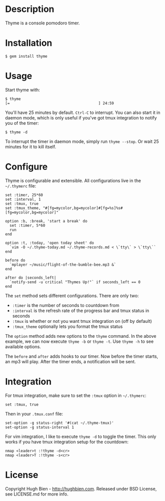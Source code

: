 Description
===========

Thyme is a console pomodoro timer.

Installation
============

    $ gem install thyme

Usage
=====

Start thyme with:

    $ thyme
    [=                                        ] 24:59

You'll have 25 minutes by default.  `Ctrl-C` to interrupt.  You can also start
it in daemon mode, which is only useful if you've got tmux integration to notify
you of the timer:

    $ thyme -d

To interrupt the timer in daemon mode, simply run `thyme --stop`.  Or wait 25
minutes for it to kill itself.

Configure
=========

Thyme is configurable and extensible.  All configurations live in the
`~/.thymerc` file:

    set :timer, 25*60
    set :interval, 1
    set :tmux, true
    set :tmux_theme, "#[fg=mycolor,bg=mycolor]#[fg=%s]%s#[fg=mycolor,bg=mycolor]"

    option :b, :break, 'start a break' do
      set :timer, 5*60
      run
    end

    option :t, :today, 'open today sheet' do
      `vim -O ~/.thyme-today.md ~/.thyme-records.md < \`tty\` > \`tty\``
    end

    before do
      `mplayer ~/music/flight-of-the-bumble-bee.mp3 &`
    end

    after do |seconds_left|
      `notify-send -u critical "Thymes Up!"` if seconds_left == 0
    end

The `set` method sets different configurations.  There are only two:

* `:timer` is the number of seconds to countdown from
* `:interval` is the refresh rate of the progress bar and tmux status in seconds
* `:tmux` is whether or not you want tmux integration on (off by default)
* `:tmux_theme` optionally lets you format the tmux status

The `option` method adds new options to the `thyme` command.  In the above
example, we can now execute `thyme -b` or `thyme -t`.  Use `thyme -h` to see
available options.

The `before` and `after` adds hooks to our timer.  Now before the timer starts,
an mp3 will play.  After the timer ends, a notification will be sent.

Integration
===========

For tmux integration, make sure to set the `:tmux` option in `~/.thymerc`:

    set :tmux, true

Then in your `.tmux.conf` file:

    set-option -g status-right '#(cat ~/.thyme-tmux)'
    set-option -g status-interval 1

For vim integration, I like to execute `thyme -d` to toggle the timer.  This only
works if you have tmux integration setup for the countdown:

    nmap <leader>t :!thyme -d<cr>
    nmap <leader>T :!thyme -s<cr>

License
=======

Copyright Hugh Bien - http://hughbien.com.
Released under BSD License, see LICENSE.md for more info.

